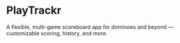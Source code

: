 # PlayTrackr
A flexible, multi-game scoreboard app for dominoes and beyond — customizable scoring, history, and more.
